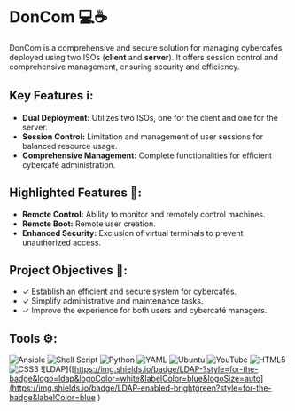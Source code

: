 # DonCom 💻☕️

DonCom is a comprehensive and secure solution for managing cybercafés, deployed using two ISOs (**client** and **server**). It offers session control and comprehensive management, ensuring security and efficiency.

## Key Features ℹ️:
- **Dual Deployment:** Utilizes two ISOs, one for the client and one for the server.
- **Session Control:** Limitation and management of user sessions for balanced resource usage.
- **Comprehensive Management:** Complete functionalities for efficient cybercafé administration.

## Highlighted Features 🚀:
- **Remote Control:** Ability to monitor and remotely control machines.
- **Remote Boot:** Remote user creation.
- **Enhanced Security:** Exclusion of virtual terminals to prevent unauthorized access.

## Project Objectives 🎯:
- &#x2713; Establish an efficient and secure system for cybercafés.
- &#x2713; Simplify administrative and maintenance tasks.
- &#x2713; Improve the experience for both users and cybercafé managers.

## Tools ⚙:
![Ansible](https://img.shields.io/badge/ansible-%231A1918.svg?style=for-the-badge&logo=ansible&logoColor=white)
![Shell Script](https://img.shields.io/badge/shell_script-%23121011.svg?style=for-the-badge&logo=gnu-bash&logoColor=white)
![Python](https://img.shields.io/badge/python-3670A0?style=for-the-badge&logo=python&logoColor=ffdd54)
![YAML](https://img.shields.io/badge/yaml-%23ffffff.svg?style=for-the-badge&logo=yaml&logoColor=151515)
![Ubuntu](https://img.shields.io/badge/Ubuntu-E95420?style=for-the-badge&logo=ubuntu&logoColor=white)
![YouTube](https://img.shields.io/badge/YouTube-%23FF0000.svg?style=for-the-badge&logo=YouTube&logoColor=white)
![HTML5](https://img.shields.io/badge/html5-%23E34F26.svg?style=for-the-badge&logo=html5&logoColor=white)
![CSS3](https://img.shields.io/badge/css3-%231572B6.svg?style=for-the-badge&logo=css3&logoColor=white)
![LDAP]([https://img.shields.io/badge/LDAP-?style=for-the-badge&logo=ldap&logoColor=white&labelColor=blue&logoSize=auto](https://img.shields.io/badge/LDAP-enabled-brightgreen?style=for-the-badge&labelColor=blue
)



